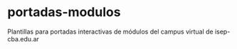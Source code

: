 # portadas-modulos
Plantillas para portadas interactivas de módulos del campus virtual de isep-cba.edu.ar 
